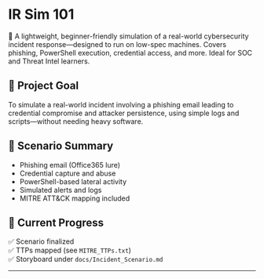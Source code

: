 # IR Sim 101

🔐 A lightweight, beginner-friendly simulation of a real-world cybersecurity incident response—designed to run on low-spec machines. Covers phishing, PowerShell execution, credential access, and more. Ideal for SOC and Threat Intel learners.

## 🎯 Project Goal
To simulate a real-world incident involving a phishing email leading to credential compromise and attacker persistence, using simple logs and scripts—without needing heavy software.

## 📌 Scenario Summary
- Phishing email (Office365 lure)
- Credential capture and abuse
- PowerShell-based lateral activity
- Simulated alerts and logs
- MITRE ATT&CK mapping included

## 📁 Current Progress
✅ Scenario finalized  
✅ TTPs mapped (see `MITRE_TTPs.txt`)  
✅ Storyboard under `docs/Incident_Scenario.md`

---
